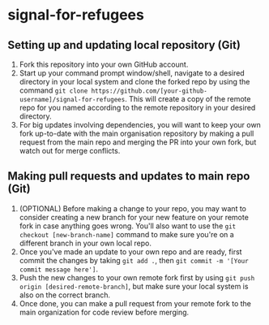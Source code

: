# signal-for-refugees

## Setting up and updating local repository (Git)

1. Fork this repository into your own GitHub account. 
1. Start up your command prompt window/shell, navigate to a desired directory in your local system and clone the forked repo by using the command `git clone https://github.com/[your-github-username]/signal-for-refugees`. This will create a copy of the remote repo for you named according to the remote repository in your desired directory.
1. For big updates involving dependencies, you will want to keep your own fork up-to-date with the main organisation repository by making a pull request from the main repo and merging the PR into your own fork, but watch out for merge conflicts.

## Making pull requests and updates to main repo (Git)
1. (OPTIONAL) Before making a change to your repo, you may want to consider creating a new branch for your new feature on your remote fork in case anything goes wrong. You'll also want to use the `git checkout [new-branch-name]` command to make sure you're on a different branch in your own local repo.
1. Once you've made an update to your own repo and are ready, first commit the changes by taking `git add .`, then `git commit -m '[Your commit message here']`.
1. Push the new changes to your own remote fork first by using `git push origin [desired-remote-branch]`, but make sure your local system is also on the correct branch. 
1. Once done, you can make a pull request from your remote fork to the main organization for code review before merging. 
